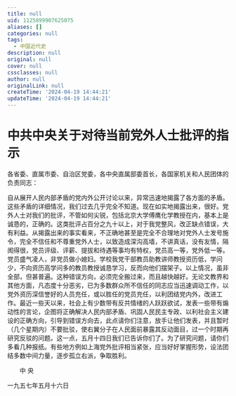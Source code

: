 ```yaml
---
title: null
uid: 1125899907625075
aliases: []
categories: null
tags:
  - 中国近代史
description: null
original: null
cover: null
cssclasses: null
author: null
originalLink: null
createTime: '2024-04-19 14:44:21'
updateTime: '2024-04-19 14:44:21'
---
```


# 中共中央关于对待当前党外人士批评的指示

各省委、直属市委、自治区党委，各中央直属部委首长，各国家机关和人民团体的负责同志：

自从展开人民内部矛盾的党内外公开讨论以来，异常迅速地揭露了各方面的矛盾。这些矛盾的详细情况，我们过去几乎完全不知道。现在如实地揭露出来，很好。党外人士对我们的批评，不管如何尖锐，包括北京大学傅鹰化学教授在内，基本上是诚恳的，正确的。这类批评占百分之九十以上，对于我党整风，改正缺点错误，大有利益。从揭露出来的事实看来，不正确地甚至是完全不合理地对党外人士发号施令，完全不信任和不尊重党外人士，以致造成深沟高墙，不讲真话，没有友情，隔阂得很，党员评级、评薪、提拔和待遇等事均有特权，党员高一等，党外低一等。党员盛气凌人，非党员做小媳妇。学校我党干部教员助教讲师教授资历低，学问少，不向资历高学问多的教员教授诚恳学习，反而向他们摆架子。以上情况，虽非全部，但甚普遍。这种错误方向，必须完全搬过来，而且越快越好。无论文教界和其他方面，凡态度十分恶劣，已为多数群众所不信任的同志应当迅速调动工作，以党外资历深信誉好的人员充任，或以胜任的党员充任，以利团结党内外，改进工作。最近一些天以来，社会上有少数带有反共情绪的人跃跃欲试，发表一些带有煽动性的言论，企图将正确解决人民内部矛盾、巩固人民民主专政、以利社会主义建设的正确方向，引导到错误方向去，此点请你们注意，放手让他们发表，并且暂时（几个星期内）不要批驳，使右翼分子在人民面前暴露其反动面目，过一个时期再研究反驳的问题。这一点，五月十四日我们已告诉你们了。为了研究问题，请你们多看几种报纸。有些地方例如上海党外批评相当紧张，应当好好掌握形势，设法团结多数中间力量，逐步孤立右派，争取胜利。

　　中 央

一九五七年五月十六日
